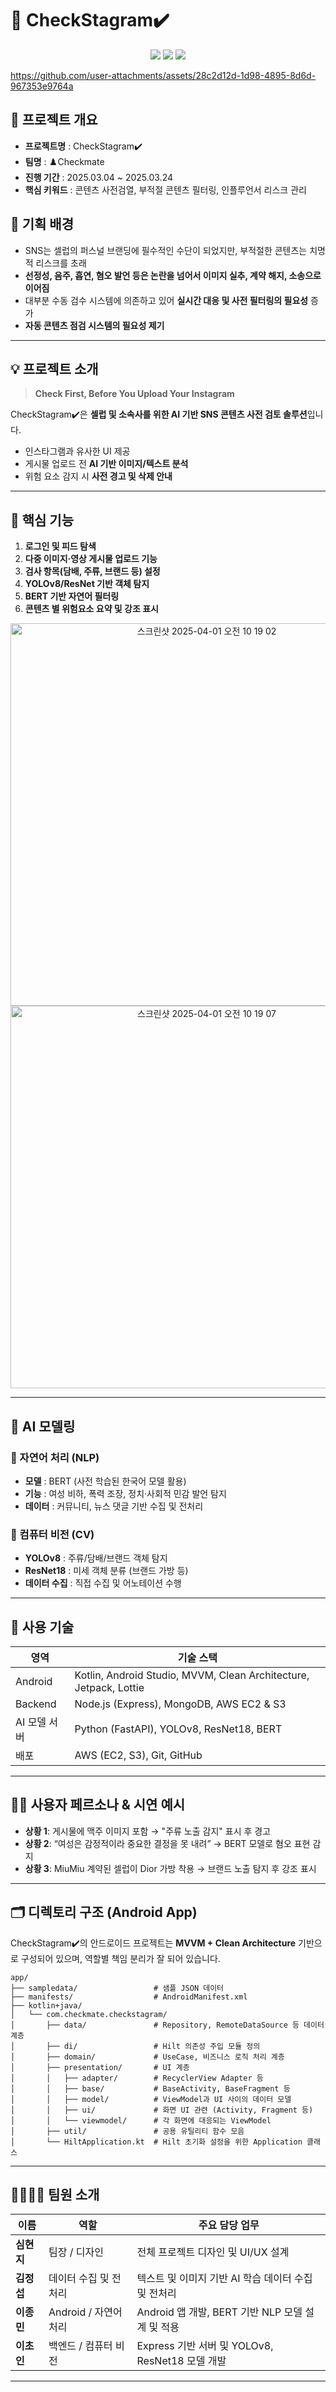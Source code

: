 # 📱 CheckStagram✔️

<p align="center">
  <img src="https://img.shields.io/badge/Platform-Android-green" />
  <img src="https://img.shields.io/badge/Language-Kotlin-blue" />
  <img src="https://img.shields.io/badge/AI-BERT | YOLOv8 | ResNet18-purple" />
</p>

https://github.com/user-attachments/assets/28c2d12d-1d98-4895-8d6d-967353e9764a




## 📌 프로젝트 개요

- **프로젝트명** : CheckStagram✔️  
- **팀명** : ♟️Checkmate  
- **진행 기간** : 2025.03.04 ~ 2025.03.24  
- **핵심 키워드** : 콘텐츠 사전검열, 부적절 콘텐츠 필터링, 인플루언서 리스크 관리

## 🧠 기획 배경

- SNS는 셀럽의 퍼스널 브랜딩에 필수적인 수단이 되었지만, 부적절한 콘텐츠는 치명적 리스크를 초래
- **선정성, 음주, 흡연, 혐오 발언 등은 논란을 넘어서 이미지 실추, 계약 해지, 소송으로 이어짐**
- 대부분 수동 검수 시스템에 의존하고 있어 **실시간 대응 및 사전 필터링의 필요성** 증가
- **자동 콘텐츠 점검 시스템의 필요성 제기**

---

## 💡 프로젝트 소개

> **Check First, Before You Upload Your Instagram**

CheckStagram✔️은 **셀럽 및 소속사를 위한 AI 기반 SNS 콘텐츠 사전 검토 솔루션**입니다.

- 인스타그램과 유사한 UI 제공
- 게시물 업로드 전 **AI 기반 이미지/텍스트 분석**
- 위험 요소 감지 시 **사전 경고 및 삭제 안내**

---

## 📲 핵심 기능

1. **로그인 및 피드 탐색**
2. **다중 이미지·영상 게시물 업로드 기능**
3. **검사 항목(담배, 주류, 브랜드 등) 설정**
4. **YOLOv8/ResNet 기반 객체 탐지**
5. **BERT 기반 자연어 필터링**
6. **콘텐츠 별 위험요소 요약 및 강조 표시**

<p align="center">
  <img width="612" alt="스크린샷 2025-04-01 오전 10 19 02" src="https://github.com/user-attachments/assets/a1e9524f-f70b-4c07-8eb2-62c7c04c56be" width="300"/>

  <img width="612" alt="스크린샷 2025-04-01 오전 10 19 07" src="https://github.com/user-attachments/assets/c7d32a51-225c-45ba-88ed-4ac62ea2618c" width="300"/>

</p>

---

## 🧪 AI 모델링

### 🎯 자연어 처리 (NLP)
- **모델** : BERT (사전 학습된 한국어 모델 활용)
- **기능** : 여성 비하, 폭력 조장, 정치·사회적 민감 발언 탐지
- **데이터** : 커뮤니티, 뉴스 댓글 기반 수집 및 전처리

### 🎯 컴퓨터 비전 (CV)
- **YOLOv8** : 주류/담배/브랜드 객체 탐지
- **ResNet18** : 미세 객체 분류 (브랜드 가방 등)
- **데이터 수집** : 직접 수집 및 어노테이션 수행

---

## 🧰 사용 기술

| 영역 | 기술 스택 |
|------|-----------|
| Android | Kotlin, Android Studio, MVVM, Clean Architecture, Jetpack, Lottie |
| Backend | Node.js (Express), MongoDB, AWS EC2 & S3 |
| AI 모델 서버 | Python (FastAPI), YOLOv8, ResNet18, BERT |
| 배포 | AWS (EC2, S3), Git, GitHub |

---

## 🧑‍🎤 사용자 페르소나 & 시연 예시

- **상황 1**: 게시물에 맥주 이미지 포함 → "주류 노출 감지" 표시 후 경고
- **상황 2**: “여성은 감정적이라 중요한 결정을 못 내려” → BERT 모델로 혐오 표현 감지
- **상황 3**: MiuMiu 계약된 셀럽이 Dior 가방 착용 → 브랜드 노출 탐지 후 강조 표시

---

## 🗂️ 디렉토리 구조 (Android App)

CheckStagram✔️의 안드로이드 프로젝트는 **MVVM + Clean Architecture** 기반으로 구성되어 있으며, 역할별 책임 분리가 잘 되어 있습니다.

```
app/
├── sampledata/                 # 샘플 JSON 데이터
├── manifests/                  # AndroidManifest.xml
├── kotlin+java/
│   └── com.checkmate.checkstagram/
│       ├── data/               # Repository, RemoteDataSource 등 데이터 계층
│       ├── di/                 # Hilt 의존성 주입 모듈 정의
│       ├── domain/             # UseCase, 비즈니스 로직 처리 계층
│       ├── presentation/       # UI 계층
│       │   ├── adapter/        # RecyclerView Adapter 등
│       │   ├── base/           # BaseActivity, BaseFragment 등
│       │   ├── model/          # ViewModel과 UI 사이의 데이터 모델
│       │   ├── ui/             # 화면 UI 관련 (Activity, Fragment 등)
│       │   └── viewmodel/      # 각 화면에 대응되는 ViewModel
│       ├── util/               # 공용 유틸리티 함수 모음
│       └── HiltApplication.kt  # Hilt 초기화 설정을 위한 Application 클래스
```
---

## 👨‍👩‍👧‍👦 팀원 소개

| 이름 | 역할 | 주요 담당 업무 |
|------|------|----------------|
| **심현지** | 팀장 / 디자인 | 전체 프로젝트 디자인 및 UI/UX 설계 |
| **김정섭** | 데이터 수집 및 전처리 | 텍스트 및 이미지 기반 AI 학습 데이터 수집 및 전처리 |
| **이종민** | Android / 자연어처리 | Android 앱 개발, BERT 기반 NLP 모델 설계 및 적용 |
| **이초인** | 백엔드 / 컴퓨터 비전 | Express 기반 서버 및 YOLOv8, ResNet18 모델 개발 |

---


